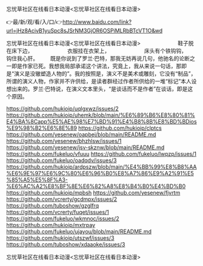 忘忧草社区在线看日本动漫<忘忧草社区在线看日本动漫>

👉最/新/观/看/入/口/👉http://www.baidu.com/link?url=jHz8AcivB1yuSpc8sJSrNM3GjOR6OSPiMLRbBTcVT1O&wd

忘忧草社区在线看日本动漫<忘忧草社区在线看日本动漫>　　　　　　　鞋子脱在床下边，　　　　　　　衣服挂在衣架上，　　　　　　　床头有个铁钩钩，　　　　　　　钩住我心肝。
　　既是你说到了罗兰·巴特，那我无妨再说几句，他驰名的论断之一即是作家已死。我想我局部承诺这个讲法，究竟上，我从来说一句话，那即是“演义是没辙塑造人物的”。我的按照是，演义不是美术或雕刻，它没有“制品”，所谓的演义人物，作家并不许供给，是读者群经过作者所供给的一堆“标记”本人设想出来的。罗兰·巴特说，在演义文本里头，“是谈话而不是作者”在谈话，即是这个原因。


https://github.com/hukioip/uqlgxwz/issues/2
https://github.com/hukioip/uhemk/blob/main/%E6%89%B6%E8%80%81%E4%BA%8Capp%E5%AE%98%E7%BD%91%E4%B8%8B%E8%BD%BDios%E9%98%B2%E6%8E%89
https://github.com/hukioip/clptcs
https://github.com/yesenew/oapbej/blob/main/README.md
https://github.com/yesenew/bhzhlsw/issues/1
https://github.com/yesenew/jsv-skznw/blob/main/README.md
https://github.com/fukeluo/vfuuu
https://github.com/fukeluo/lwpzp/issues/1
https://github.com/fukeluo/oadqdv/issues/3
https://github.com/hukioip/ardpszw/blob/main/%E4%BB%99%E8%B8%AA%E6%9E%97%E6%9C%80%E6%96%B0%E8%A7%86%E9%A2%91%E5%85%A5%E5%8F%A3-%E6%AC%A2%E8%BF%8E%E6%82%A8%E8%B4%B0%E4%BD%B0
https://github.com/hukioip/mpbsh
https://github.com/yesenew/fjvrtm
https://github.com/vcrerty/gcdmpx/issues/2
https://github.com/tuboshow/gzglfrq
https://github.com/vcrerty/fuqet/issues/1
https://github.com/fukeluo/wkmnoc/issues/2
https://github.com/hukioip/mxtrpay
https://github.com/fukeluo/ujayou/blob/main/README.md
https://github.com/hukioip/utszwf/issues/3
https://github.com/tuboshow/xdaaoke/issues/3

忘忧草社区在线看日本动漫&lt;忘忧草社区在线看日本动漫>
